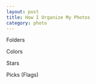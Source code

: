 ```yaml
---
layout: post
title: How I Organize My Photos
category: photo
---
```


Folders

Colors

Stars

Picks (Flags)